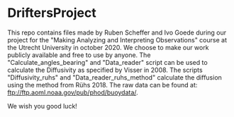 # DriftersProject

This repo contains files made by Ruben Scheffer and Ivo Goede during our project for the "Making Analyzing and Interpreting Observations" course at the Utrecht University in october 2020. 
We choose to make our work publicly available and free to use by anyone. The "Calculate_angles_bearing" and "Data_reader" script can be used to calculate the Diffusivity as specified by Visser in 2008. 
The scripts "Diffusivity_ruhs" and "Data_reader_ruhs_method" calculate the diffusion using the method from Rühs 2018. The raw data can be found at:  ftp://ftp.aoml.noaa.gov/pub/phod/buoydata/. 

We wish you good luck!
